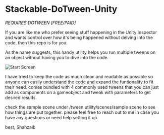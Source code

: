 # Stackable-DoTween-Unity

*REQUIRES DOTWEEN [FREE/PAID]*

If you are like me who prefer seeing stuff happening in the Unity inspector and wants control over how it's being happened without delving into the code, then this repo is for you.

As the name suggests, this handy utility helps you run multiple tweens on an object without having you to dive into the code.

![Start Screen](Recordings/preview.png)

I have tried to keep the code as much clean and readable as possible so anyone can easily understand the code and expand the funtionality to fit their need.
comes bundled with 4 commonly used tweens that you can just add as components on a gameobject and tweak with parameters to get desired results.

check the sample scene under /tween utility/scenes/sample scene to see how things are put together.
please feel free to reach out to me in case you have any questions or need help setting it up.

best,
Shahzaib
